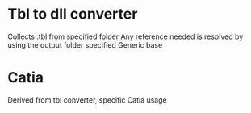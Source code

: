 # Tbl to dll converter
Collects .tbl from specified folder
Any reference needed is resolved by using the output folder specified
Generic base 

# Catia 
Derived from tbl converter, specific Catia usage